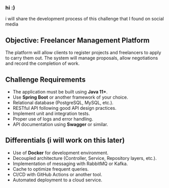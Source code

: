 ### hi :)

i will share the development process of this challenge that I found on social media

## Objective: Freelancer Management Platform
The platform will allow clients to register projects and freelancers to apply to carry them out. The system will manage proposals, allow negotiations and record the completion of work.

## Challenge Requirements
- The application must be built using **Java 11+**.
- Use **Spring Boot** or another framework of your choice.
- Relational database (PostgreSQL, MySQL, etc.).
- RESTful API following good API design practices.
- Implement unit and integration tests.
- Proper use of logs and error handling.
- API documentation using **Swagger** or similar.

## Differentials (i will work on this later)
- Use of **Docker** for development environment.
- Decoupled architecture (Controller, Service, Repository layers, etc.).
- Implementation of messaging with RabbitMQ or Kafka.
- Cache to optimize frequent queries.
- CI/CD with GitHub Actions or another tool.
- Automated deployment to a cloud service.
